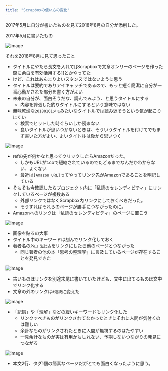 ```yaml
---
title: "Scrapboxの使い方の変化"
---
```


2017年5月に自分が書いたものを見て2018年8月の自分が添削した。

2017年5月に書いたもの

![image](https://gyazo.com/c6af56cd0f10f055763ab4d773de4320/thumb/1000)

それを2018年8月に見て思ったこと
- タイトルにやたら長文を入れて[[Scrapboxで文章オンリーのページを作った際に余白を有効活用する]]とかやってた
- けど、これはあんまりよいスタンスではないように思う
- タイトルは要約でありアイキャッチであるので、もっと短く簡潔に自分が一番心動かされた部分を書く方がよい
- 未来の自分が、面白そうだな、読んでみよう、と思うタイトルにする
    - 内容を誇張した釣りタイトルにするという意味ではない
- 無味乾燥な`20180101メモ`みたいなタイトルでは読み返そうという気が起こりにくい
    - 検索でヒットした時ぐらいしか読まない
    - 良いタイトルが思いつかないときは、そういうタイトルを付けてでもまず書いた方がよい、よいタイトルは後から思いつく

![image](https://gyazo.com/48bdfad8e59e0bd7e667534c907a15dc/thumb/1000)

- refの先が何かなと思ってクリックしたらAmazonだった。
    - しかもURLがt.coで短縮されているのでたどるまでなんだかわからない、よくない
    - 最近は`[Amazon URL]`ってやってリンク先がAmazonであることを明記している
- そもそも今確認したらプロジェクト内に「乱読のセレンディピティ」にリンクしているページが複数ある
    - 外部リンクではなくScrapbox内リンクにしておくべきだった。
    - そうすればそれらのページが勝手につながったのに。
- Amazonへのリンクは「乱読のセレンディピティ」のページに置こう

![image](https://gyazo.com/136827768d683b947abe54fd1d93d824/thumb/1000)

- 画像を貼るの大事
- タイトル中のキーワードは刻んでリンク化しておく
- 著者名の`外山 滋比古`をリンクにしたら他のページとつながった
    - 同じ著者の他の本「思考の整理学」に言及しているページが存在することを発見できた

![image](https://gyazo.com/fd5697c1bfb652345e18b834b946df64/thumb/1000)

- 古いものはリンクを別途末尾に書いていたけども、文中に出てるものは文中でリンク化する
- 文章の外のリンクは`#速読`に変えた

![image](https://gyazo.com/577d94d3e919767b3388470fa7e1e0c6/thumb/1000)

- 「記憶」や「理解」などの緩いキーワードもリンク化した
    - リンクすべきものがリンクされてなかったときにそれに人間が気付くのは難しい
    - 余計なものがリンクされたときに人間が無視するのはたやすい
    - 一見余計なものが実は有用かもしれない、予期しないつながりの発見につながる

![image](https://gyazo.com/bfefd748d7be7a0effa12bcccf4577d4/thumb/1000)

- 本文2行、タグ1個の簡素なページだがとても面白くなったように思う。